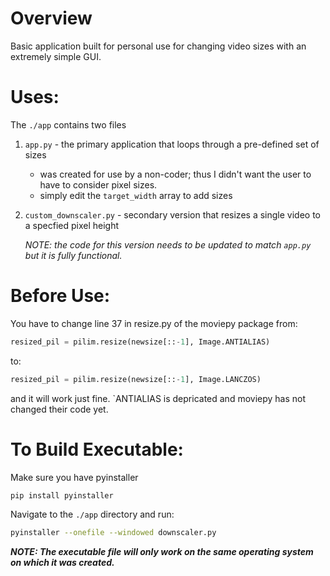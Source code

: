 # Overview

Basic application built for personal use for changing video sizes with an extremely simple GUI.

# Uses:

The `./app` contains two files
1. `app.py` - the primary application that loops through a pre-defined set of sizes
    - was created for use by a non-coder; thus I didn't want the user to have to consider pixel sizes.
    - simply edit the `target_width` array to add sizes
2. `custom_downscaler.py` - secondary version that resizes a single video to a specfied pixel height

    *NOTE: the code for this version needs to be updated to match `app.py` but it is fully functional.*

# Before Use:

You have to change line 37 in resize.py of the moviepy package from:
```py
resized_pil = pilim.resize(newsize[::-1], Image.ANTIALIAS)
```

to:
```py
resized_pil = pilim.resize(newsize[::-1], Image.LANCZOS)
``` 

and it will work just fine. `ANTIALIAS is depricated and moviepy has not changed their code yet.

# To Build Executable:

Make sure you have pyinstaller
```sh
pip install pyinstaller
```

Navigate to the `./app` directory and run:

```sh
pyinstaller --onefile --windowed downscaler.py
```

***NOTE: The executable file will only work on the same operating system on which it was created.***